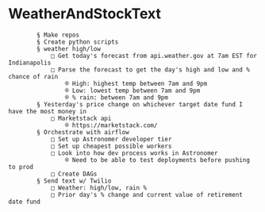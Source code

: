 # WeatherAndStockText

			§ Make repos
			§ Create python scripts
			§ weather high/low 
				□ Get today's forecast from api.weather.gov at 7am EST for Indianapolis
				□ Parse the forecast to get the day's high and low and % chance of rain
					® High: highest temp between 7am and 9pm
					® Low: lowest temp between 7am and 9pm
					® % rain: between 7am and 9pm
			§ Yesterday's price change on whichever target date fund I have the most money in
				□ Marketstack api
					® https://marketstack.com/
			§ Orchestrate with airflow
				□ Set up Astronomer developer tier
				□ Set up cheapest possible workers
				□ Look into how dev process works in Astronomer
					® Need to be able to test deployments before pushing to prod
				□ Create DAGs
			§ Send text w/ Twilio
				□ Weather: high/low, rain %
				□ Prior day's % change and current value of retirement date fund
